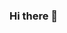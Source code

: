 ### Hi there 👋

<!--
**dgknkokce/dgknkokce** is a ✨ _special_ ✨ repository because its `README.md` (this file) appears on your GitHub profile.

Here are some ideas to get you started:

- 🔭 I’m currently working on Orema Software
- 🌱 I’m currently learning TS
- 👯 I’m looking to collaborate on ...
- 🤔 I’m looking for help with DevOps
- 💬 Ask me about DevOps
- 📫 How to reach me: dogukankokce00@gmail.com
- 😄 Pronouns: ...
- ⚡ Fun fact: Love Berserk
-->
